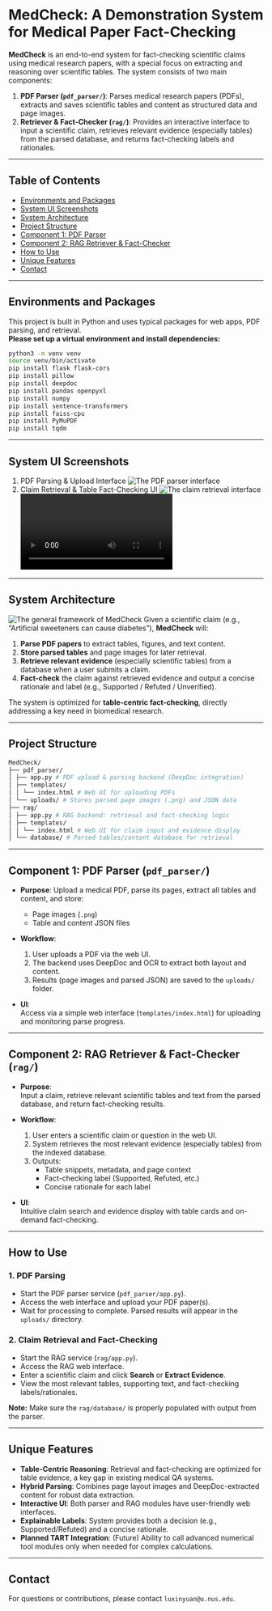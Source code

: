 # MedCheck: A Demonstration System for Medical Paper Fact-Checking

**MedCheck** is an end-to-end system for fact-checking scientific claims using medical research papers, with a special focus on extracting and reasoning over scientific tables. The system consists of two main components:

1. **PDF Parser (`pdf_parser/`)**: Parses medical research papers (PDFs), extracts and saves scientific tables and content as structured data and page images.
2. **Retriever & Fact-Checker (`rag/`)**: Provides an interactive interface to input a scientific claim, retrieves relevant evidence (especially tables) from the parsed database, and returns fact-checking labels and rationales.

---

## Table of Contents

- [Environments and Packages](#environments-and-packages)
- [System UI Screenshots](#system-ui-screenshots)
- [System Architecture](#system-architecture)
- [Project Structure](#project-structure)
- [Component 1: PDF Parser](#component-1-pdf-parser)
- [Component 2: RAG Retriever & Fact-Checker](#component-2-rag-retriever--fact-checker)
- [How to Use](#how-to-use)
- [Unique Features](#unique-features)
- [Contact](#contact)

---

## Environments and Packages

This project is built in Python and uses typical packages for web apps, PDF parsing, and retrieval.  
**Please set up a virtual environment and install dependencies:**

```bash
python3 -m venv venv
source venv/bin/activate
pip install flask flask-cors
pip install pillow
pip install deepdoc
pip install pandas openpyxl
pip install numpy
pip install sentence-transformers
pip install faiss-cpu
pip install PyMuPDF
pip install tqdm
```

---

## System UI Screenshots
1. PDF Parsing & Upload Interface
![The PDF parser interface](./parser.png)
2. Claim Retrieval & Table Fact-Checking UI
![The claim retrieval interface](./medcheck_ui.png)
![The final fact-checking results](./medcheck_demo.mp4)

---

## System Architecture

![The general framework of MedCheck](./framework.png)
Given a scientific claim (e.g., “Artificial sweeteners can cause diabetes”), **MedCheck** will:

1. **Parse PDF papers** to extract tables, figures, and text content.
2. **Store parsed tables** and page images for later retrieval.
3. **Retrieve relevant evidence** (especially scientific tables) from a database when a user submits a claim.
4. **Fact-check** the claim against retrieved evidence and output a concise rationale and label (e.g., Supported / Refuted / Unverified).

The system is optimized for **table-centric fact-checking**, directly addressing a key need in biomedical research.

---

## Project Structure
```bash
MedCheck/
├── pdf_parser/
│ ├── app.py # PDF upload & parsing backend (DeepDoc integration)
│ ├── templates/
│ │ └── index.html # Web UI for uploading PDFs
│ └── uploads/ # Stores parsed page images (.png) and JSON data
├── rag/
│ ├── app.py # RAG backend: retrieval and fact-checking logic
│ ├── templates/
│ │ └── index.html # Web UI for claim input and evidence display
│ └── database/ # Parsed tables/content database for retrieval
```

---

## Component 1: PDF Parser (`pdf_parser/`)

- **Purpose**: Upload a medical PDF, parse its pages, extract all tables and content, and store:
  - Page images (`.png`)
  - Table and content JSON files

- **Workflow**:
  1. User uploads a PDF via the web UI.
  2. The backend uses DeepDoc and OCR to extract both layout and content.
  3. Results (page images and parsed JSON) are saved to the `uploads/` folder.

- **UI**:  
  Access via a simple web interface (`templates/index.html`) for uploading and monitoring parse progress.

---

## Component 2: RAG Retriever & Fact-Checker (`rag/`)

- **Purpose**:  
  Input a claim, retrieve relevant scientific tables and text from the parsed database, and return fact-checking results.

- **Workflow**:
  1. User enters a scientific claim or question in the web UI.
  2. System retrieves the most relevant evidence (especially tables) from the indexed database.
  3. Outputs:
     - Table snippets, metadata, and page context
     - Fact-checking label (Supported, Refuted, etc.)
     - Concise rationale for each label

- **UI**:  
  Intuitive claim search and evidence display with table cards and on-demand fact-checking.

---

## How to Use

### 1. PDF Parsing

- Start the PDF parser service (`pdf_parser/app.py`).
- Access the web interface and upload your PDF paper(s).
- Wait for processing to complete. Parsed results will appear in the `uploads/` directory.

### 2. Claim Retrieval and Fact-Checking

- Start the RAG service (`rag/app.py`).
- Access the RAG web interface.
- Enter a scientific claim and click **Search** or **Extract Evidence**.
- View the most relevant tables, supporting text, and fact-checking labels/rationales.

**Note:** Make sure the `rag/database/` is properly populated with output from the parser.

---

## Unique Features

- **Table-Centric Reasoning**: Retrieval and fact-checking are optimized for table evidence, a key gap in existing medical QA systems.
- **Hybrid Parsing**: Combines page layout images and DeepDoc-extracted content for robust data extraction.
- **Interactive UI**: Both parser and RAG modules have user-friendly web interfaces.
- **Explainable Labels**: System provides both a decision (e.g., Supported/Refuted) and a concise rationale.
- **Planned TART Integration**: (Future) Ability to call advanced numerical tool modules only when needed for complex calculations.

---

## Contact

For questions or contributions, please contact `luxinyuan@u.nus.edu`.



